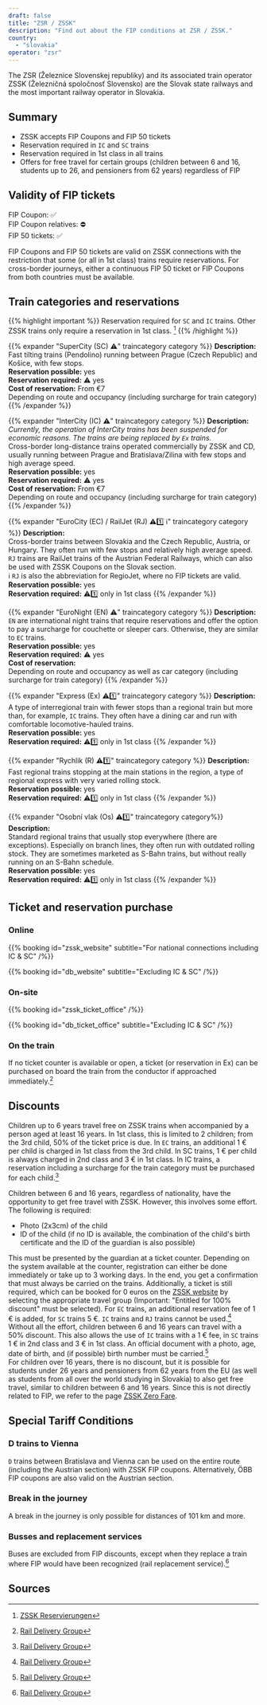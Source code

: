 ```yaml
---
draft: false
title: "ZSR / ZSSK"
description: "Find out about the FIP conditions at ZSR / ZSSK."
country:
  - "slovakia"
operator: "zsr"
---
```


The ZSR (Železnice Slovenskej republiky) and its associated train operator ZSSK (Železničná spoločnosť Slovensko) are the Slovak state railways and the most important railway operator in Slovakia.

## Summary

- ZSSK accepts FIP Coupons and FIP 50 tickets
- Reservation required in `IC` and `SC` trains
- Reservation required in 1st class in all trains
- Offers for free travel for certain groups (children between 6 and 16, students up to 26, and pensioners from 62 years) regardless of FIP

## Validity of FIP tickets

FIP Coupon: ✅ \
FIP Coupon relatives: ⛔ \
FIP 50 tickets: ✅

FIP Coupons and FIP 50 tickets are valid on ZSSK connections with the restriction that some (or all in 1st class) trains require reservations. For cross-border journeys, either a continuous FIP 50 ticket or FIP Coupons from both countries must be available.

## Train categories and reservations

{{% highlight important %}}
Reservation required for `SC` and `IC` trains. Other ZSSK trains only require a reservation in 1st class.  [^2]
{{% /highlight %}}

{{% expander "SuperCity (SC) ⚠️" traincategory category %}}
**Description:** \
Fast tilting trains (Pendolino) running between Prague (Czech Republic) and Košice, with few stops. \
**Reservation possible:** yes \
**Reservation required:** ⚠️ yes \
**Cost of reservation:** From €7 \
Depending on route and occupancy (including surcharge for train category)
{{% /expander %}}

{{% expander "InterCity (IC) ⚠️" traincategory category %}}
**Description:** \
*Currently, the operation of InterCity trains has been suspended for economic reasons. The trains are being replaced by `Ex` trains.* \
Cross-border long-distance trains operated commercially by ZSSK and CD, usually running between Prague and Bratislava/Zilina with few stops and high average speed. \
**Reservation possible:** yes \
**Reservation required:** ⚠️ yes \
**Cost of reservation:** From €7 \
Depending on route and occupancy (including surcharge for train category)
{{% /expander %}}

{{% expander "EuroCity (EC) / RailJet (RJ) ⚠️1️⃣ ℹ️" traincategory category %}}
**Description:** \
Cross-border trains between Slovakia and the Czech Republic, Austria, or Hungary. They often run with few stops and relatively high average speed. `RJ` trains are RailJet trains of the Austrian Federal Railways, which can also be used with ZSSK Coupons on the Slovak section. \
ℹ️ `RJ` is also the abbreviation for RegioJet, where no FIP tickets are valid. \
**Reservation possible:** yes \
**Reservation required:** ⚠️1️⃣ only in 1st class
{{% /expander %}}

{{% expander "EuroNight (EN) ⚠️" traincategory category %}}
**Description:** \
`EN` are international night trains that require reservations and offer the option to pay a surcharge for couchette or sleeper cars. Otherwise, they are similar to `EC` trains. \
**Reservation possible:** yes \
**Reservation required:** ⚠️ yes \
**Cost of reservation:** \
Depending on route and occupancy as well as car category (including surcharge for train category)
{{% /expander %}}

{{% expander "Express (Ex) ⚠️1️⃣" traincategory category %}}
**Description:** \
A type of interregional train with fewer stops than a regional train but more than, for example, `IC` trains. They often have a dining car and run with comfortable locomotive-hauled trains. \
**Reservation possible:** yes \
**Reservation required:** ⚠️1️⃣ only in 1st class
{{% /expander %}}

{{% expander "Rychlik (R) ⚠️1️⃣" traincategory category %}}
**Description:** \
Fast regional trains stopping at the main stations in the region, a type of regional express with very varied rolling stock. \
**Reservation possible:** yes \
**Reservation required:** ⚠️1️⃣ only in 1st class
{{% /expander %}}

{{% expander "Osobní vlak (Os) ⚠️1️⃣" traincategory category%}}
**Description:** \
Standard regional trains that usually stop everywhere (there are exceptions). Especially on branch lines, they often run with outdated rolling stock. They are sometimes marketed as S-Bahn trains, but without really running on an S-Bahn schedule. \
**Reservation possible:** yes \
**Reservation required:** ⚠️1️⃣ only in 1st class
{{% /expander %}}

## Ticket and reservation purchase
### Online

{{% booking id="zssk_website"
    subtitle="For national connections including IC & SC"
/%}}

{{% booking id="db_website"
    subtitle="Excluding IC & SC"
/%}}

### On-site

{{% booking id="zssk_ticket_office" /%}}

{{% booking id="db_ticket_office"
    subtitle="Excluding IC & SC"
/%}}

### On the train

If no ticket counter is available or open, a ticket (or reservation in Ex) can be purchased on board the train from the conductor if approached immediately.[^1]

## Discounts

Children up to 6 years travel free on ZSSK trains when accompanied by a person aged at least 16 years. In 1st class, this is limited to 2 children; from the 3rd child, 50% of the ticket price is due. In `EC` trains, an additional 1 € per child is charged in 1st class from the 3rd child. In SC trains, 1 € per child is always charged in 2nd class and 3 € in 1st class. In IC trains, a reservation including a surcharge for the train category must be purchased for each child.[^1]

Children between 6 and 16 years, regardless of nationality, have the opportunity to get free travel with ZSSK. However, this involves some effort. The following is required:

- Photo (2x3cm) of the child
- ID of the child (if no ID is available, the combination of the child's birth certificate and the ID of the guardian is also possible)

This must be presented by the guardian at a ticket counter. Depending on the system available at the counter, registration can either be done immediately or take up to 3 working days. In the end, you get a confirmation that must always be carried on the trains. Additionally, a ticket is still required, which can be booked for 0 euros on the [ZSSK website](https://www.zssk.sk/) by selecting the appropriate travel group (Important: "Entitled for 100% discount" must be selected). For `EC` trains, an additional reservation fee of 1 € is added, for `SC` trains 5 €. `IC` trains and `RJ` trains cannot be used.[^1]
Without all the effort, children between 6 and 16 years can travel with a 50% discount. This also allows the use of `IC` trains with a 1 € fee, in `SC` trains 1 € in 2nd class and 3 € in 1st class. An official document with a photo, age, date of birth, and (if possible) birth number must be carried.[^1] \
For children over 16 years, there is no discount, but it is possible for students under 26 years and pensioners from 62 years from the EU (as well as students from all over the world studying in Slovakia) to also get free travel, similar to children between 6 and 16 years. Since this is not directly related to FIP, we refer to the page [ZSSK Zero Fare](https://www.zssk.sk/en/zero-fare/).

## Special Tariff Conditions

### D trains to Vienna

`D` trains between Bratislava and Vienna can be used on the entire route (including the Austrian section) with ZSSK FIP coupons. Alternatively, ÖBB FIP coupons are also valid on the Austrian section.

### Break in the journey
A break in the journey is only possible for distances of 101 km and more.

### Busses and replacement services
Buses are excluded from FIP discounts, except when they replace a train where FIP would have been recognized (rail replacement service).[^1]

## Sources

[^1]: [Rail Delivery Group](https://www.raildeliverygroup.com/rst/europe-and-fip.html)

[^2]: [ZSSK Reservierungen](https://www.zssk.sk/en/seat-reservations)
